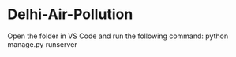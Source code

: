 # Delhi-Air-Pollution

Open the folder in VS Code and run the following command:
python manage.py runserver
